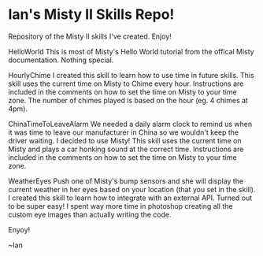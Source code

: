 # Ian's Misty II Skills Repo!
Repository of the Misty II skills I've created. Enjoy!

HelloWorld
This is most of Misty's Hello World tutorial from the offical Misty documentation. Nothing special.

HourlyChime
I created this skill to learn how to use time in future skills. This skill uses the current time on Misty to Chime every hour. Instructions are included in the comments on how to set the time on Misty to your time zone. The number of chimes played is based on the hour (eg. 4 chimes at 4pm).

ChinaTimeToLeaveAlarm
We needed a daily alarm clock to remind us when it was time to leave our manufacturer in China so we wouldn't keep the driver waiting. I decided to use Misty! This skill uses the current time on Misty and plays a car honking sound at the correct time. Instructions are included in the comments on how to set the time on Misty to your time zone.

WeatherEyes
Push one of Misty's bump sensors and she will display the current weather in her eyes based on your location (that you set in the skill). I created this skill to learn how to integrate with an external API. Turned out to be super easy! I spent way more time in photoshop creating all the custom eye images than actually writing the code.

Enyoy!

~Ian